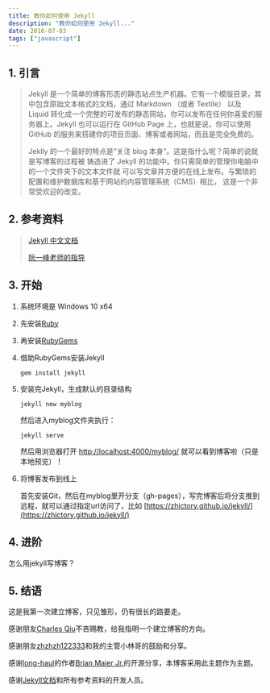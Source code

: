 ```yaml
---
title: 教你如何使用 Jekyll
description: "教你如何使用 Jekyll..."
date: 2016-07-03
tags: ["javascript"]
---
```


## 1. 引言

> Jekyll 是一个简单的博客形态的静态站点生产机器。它有一个模版目录，其中包含原始文本格式的文档，通过 Markdown （或者 Textile） 以及 Liquid 转化成一个完整的可发布的静态网站，你可以发布在任何你喜爱的服务器上。Jekyll 也可以运行在 GitHub Page 上，也就是说，你可以使用 GitHub 的服务来搭建你的项目页面、博客或者网站，而且是完全免费的。
>  
> Jeklly 的一个最好的特点是“关注 blog 本身”。这是指什么呢？简单的说就是写博客的过程被 铸造进了 Jekyll 的功能中。你只需简单的管理你电脑中的一个文件夹下的文本文件就 可以写文章并方便的在线上发布。与繁琐的配置和维护数据库和基于网站的内容管理系统（CMS）相比， 这是一个非常受欢迎的改变。

## 2. 参考资料

> [Jekyll 中文文档](http://jekyll.bootcss.com/docs/home/)
>  
> [阮一峰老师的指导](http://www.ruanyifeng.com/blog/2012/08/blogging_with_jekyll.html)

## 3. 开始

1. 系统环境是 Windows 10 x64
2. 先安装[Ruby](http://www.ruby-lang.org/en/downloads/)
3. 再安装[RubyGems](http://rubygems.org/pages/download)
4. 借助RubyGems安装Jekyll

    ```shell
    gem install jekyll
    ```

5. 安装完Jekyll，生成默认的目录结构

    ```shell
    jekyll new myblog
    ```

    然后进入myblog文件夹执行：

    ```shell
    jekyll serve
    ```

    然后用浏览器打开 [http://localhost:4000/myblog/](http://localhost:4000/myblog/) 就可以看到博客啦（只是本地预览）！

6. 将博客发布到线上

    首先安装Git，然后在myblog里开分支（gh-pages），写完博客后将分支推到远程，就可以通过指定url访问了，比如 [https://zhictory.github.io/jekyll/](https://zhictory.github.io/jekyll/)

## 4. 进阶

怎么用jekyll写博客？

## 5. 结语

这是我第一次建立博客，只见雏形，仍有很长的路要走。

感谢朋友[Charles Qiu](https://github.com/QMonkey)不吝赐教，给我指明一个建立博客的方向。

感谢朋友[zhzhzh122333](https://github.com/zhzhzh122333)和我的主管小林哥的鼓励和分享。

感谢[long-haul](https://github.com/brianmaierjr/long-haul)的作者[Brian Maier Jr.](https://github.com/brianmaierjr)的开源分享，本博客采用此主题作为主题。

感谢[Jekyll文档](http://jekyll.bootcss.com/)和所有参考资料的开发人员。
